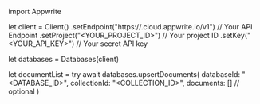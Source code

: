 import Appwrite

let client = Client()
    .setEndpoint("https://<REGION>.cloud.appwrite.io/v1") // Your API Endpoint
    .setProject("<YOUR_PROJECT_ID>") // Your project ID
    .setKey("<YOUR_API_KEY>") // Your secret API key

let databases = Databases(client)

let documentList = try await databases.upsertDocuments(
    databaseId: "<DATABASE_ID>",
    collectionId: "<COLLECTION_ID>",
    documents: [] // optional
)


